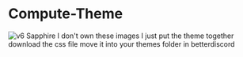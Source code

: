 # Compute-Theme
![v6 Sapphire](https://github.com/ac1dv1p3r/Compute-Theme/blob/2d209519bb8598e153bc0d9b9e865c2c1554e96e/Screenshot/screenshot.png)
I don't own these images I just put the theme together
download the css file
move it into your themes folder in betterdiscord

